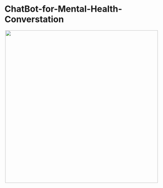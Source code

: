 # ChatBot-for-Mental-Health-Converstation



<p align="center">
  <img src="https://github.com/EricMohandhas/ChatBot-for-Mental-Health-Converstation/assets/125111159/3e2ff718-15be-4192-9723-f45fe795d948" width="500" height="500">
</p>

